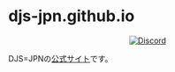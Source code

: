 # djs-jpn.github.io

<div align="center">
  <p>
    <a href="https://discord.gg/DbTpjXV"><img src="https://discordapp.com/api/guilds/391390986770710528/embed.png" alt="Discord" /></a>
  </p>
</div>


DJS=JPNの[公式サイト](https://inkohx.tk)です。
